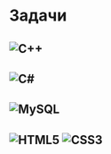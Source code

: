 # Задачи

## ![C++](https://img.shields.io/badge/c++-%2300599C.svg?style=for-the-badge&logo=c%2B%2B&logoColor=white)

## ![C#](https://img.shields.io/badge/c%23-%23239120.svg?style=for-the-badge&logo=c-sharp&logoColor=white)

## ![MySQL](https://img.shields.io/badge/mysql-%2300f.svg?style=for-the-badge&logo=mysql&logoColor=white)

## ![HTML5](https://img.shields.io/badge/html5-%23E34F26.svg?style=for-the-badge&logo=html5&logoColor=white) ![CSS3](https://img.shields.io/badge/css3-%231572B6.svg?style=for-the-badge&logo=css3&logoColor=white)
